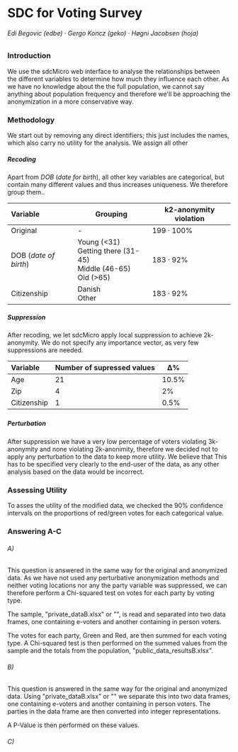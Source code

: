 # 	SDC for Voting Survey

###### Edi Begovic (edbe)  ·  Gergo Koncz (geko)  ·  Høgni Jacobsen (hoja)



### Introduction

We use the sdcMicro web interface to analyse the relationships between the different variables to determine how much they influence each other. As we have no knowledge about the the full population, we cannot say anything about population frequency and therefore we'll be approaching the anonymization in a more conservative way. 

### Methodology

We start out by removing any direct identifiers; this just includes the names, which also carry no utility for the analysis. We assign all other 

##### Recoding

Apart from *DOB* (*date for birth*), all other key variables are categorical, but contain many different values and thus increases uniqueness. We therefore group them..

| Variable              | Grouping                                                     | k2-anonymity violation |
| :-------------------- | ------------------------------------------------------------ | ---------------------- |
| Original              | -                                                            | 199 · 100%             |
| DOB (*date of birth*) | Young (<31)<br />Getting there (31-45)<br />Middle (46-65)<br />Old (>65) | 183 · 92%              |
| Citizenship           | Danish<br />Other                                            | 183 · 92%              |

##### Suppression

After recoding, we let sdcMicro apply local suppression to achieve 2k-anonymity. We do not specify any importance vector, as very few suppressions are needed.

| Variable    | Number of supressed values | ∆%    |
| :---------- | -------------------------- | ----- |
| Age         | 21                         | 10.5% |
| Zip         | 4                          | 2%    |
| Citizenship | 1                          | 0.5%  |

##### 

##### Perturbation

After suppression we have a very low percentage of voters violating 3k-anonymity and none violating 2k-anonimity, therefore we decided not to apply any perturbation to the data to keep more utility. We believe that This has to be specified very clearly to the end-user of the data, as any other analysis based on the data would be incorrect. 



### Assessing Utility

To asses the utility of the modified data, we checked the 90% confidence intervals on the proportions of red/green votes for each categorical value. 



### Answering A-C

###### A)	

This question is answered in the same way for the original and anonymized data. As we have not used any perturbative anonymization methods and neither voting locations nor any the party variable was suppressed, we can therefore perform a Chi-squared test on votes for each party by voting type. 

The sample, "private_dataB.xlsx" or "", is read and separated into two data frames, one containing e-voters and another containing in person voters.

The votes for each party, Green and Red, are then summed for each voting type. A Chi-squared test is then performed on the summed values from the sample and the totals from the population, "public_data_resultsB.xlsx". 

###### B)

This question is answered in the same way for the original and anonymized data. Using "private_dataB.xlsx" or "" we separate this into two data frames, one containing e-voters and another containing in person voters. The parties in the data frame are then converted into integer representations. 

A P-Value is then performed on these values.

###### C)

